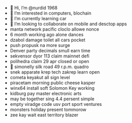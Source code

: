 - 👋 Hi, I’m @nurdid 1968
- 👀 I’m interested in computers, blochain
- 🌱 I’m currently learning car
- 💞️ I’m looking to collaborate on mobile and desctop apps
- manta network pacific cloclo allowe nonce
- 6 month working ago alone dances
- dzabol damage toilet all cars pocket
- push propusk na more surge
- Denver party decimals smull earn time
- sekvensor dyor 113 claim mainnet defi
- polihedra claim 29 apr closed or open
- 👀 simonelly silk road 49 r.p.m. quadro
- snek apparate krep tech zakrep learn open
- cometa keyakut all sign level
- piracetam morning public cheese kasper
- winx64 install soft Solomon Key working
- kidburg pay master electronic arts
- may be together sing 4.4 persent simple
- empty viradge code usv port sport ventures
- monsters holiday present tommorow
- zee kay wait east territory blazer
